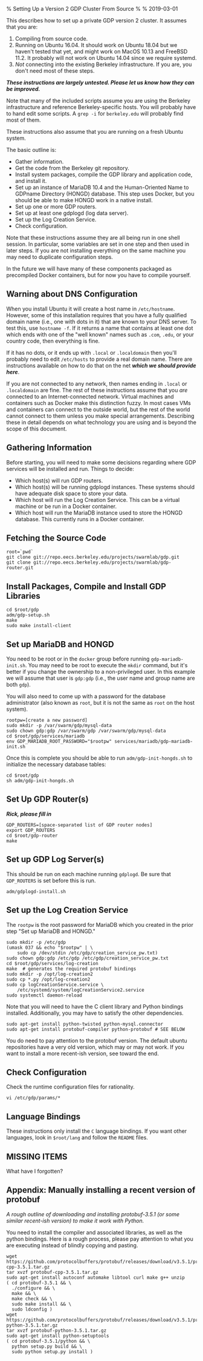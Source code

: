 % Setting Up a Version 2 GDP Cluster From Source
%
% 2019-03-01

This describes how to set up a private GDP version 2 cluster.
It assumes that you are:

 1.  Compiling from source code.
 2.  Running on Ubuntu 16.04.  It should work on Ubuntu 18.04 but
     we haven't tested that yet, and might work on MacOS 10.13 and
     FreeBSD 11.2.  It probably will not work on Ubuntu 14.04 since
     we require systemd.
 3.  _Not_ connecting into the existing Berkeley infrastructure.
     If you are, you don't need most of these steps.

***These instructions are largely untested.  Please let us know
how they can be improved.***

Note that many of the included scripts assume you are using the
Berkeley infrastructure and reference Berkeley-specific hosts.  You
will probably have to hand edit some scripts.  A `grep -i` for
`berkeley.edu` will probably find most of them.

These instructions also assume that you are running on a fresh
Ubuntu system.

The basic outline is:

 * Gather information.
 * Get the code from the Berkeley git repository.
 * Install system packages, compile the GDP library and application
   code, and install it.
 * Set up an instance of MariaDB 10.4 and the Human-Oriented Name
   to GDPname Directory (HONGD) database.  This step uses Docker,
   but you should be able to make HONGD work in a native install.
 * Set up one or more GDP routers.
 * Set up at least one gdplogd (log data server).
 * Set up the Log Creation Service.
 * Check configuration.

Note that these instructions assume they are all being run in one
shell session.  In particular, some variables are set in one step
and then used in later steps.  If you are not installing everything
on the same machine you may need to duplicate configuration steps.

In the future we will have many of these components packaged as
precompiled Docker containers, but for now you have to compile
yourself.

## Warning about DNS Configuration

When you install Ubuntu it will create a host name in `/etc/hostname`.
However, some of this installation requires that you have a fully
qualified domain name (i.e., one with dots in it) that are known to
your DNS server.  To test this, use `hostname -f`.  If it returns
a name that contains at least one dot which ends with one of the
"well known" names such as `.com`, `.edu`, or your country code,
then everything is fine.

If it has no dots, or it ends up with `.local` or `.localdomain`
then you'll probably need to edit `/etc/hosts` to provide a real
domain name.  There are instructions available on how to do that on
the net ___which we should provide here___.

If you are not connected to any network, then names ending in
`.local` or `.localdomain` are fine.  The rest of these instructions
assume that you _are_ connected to an Internet-connected network.
Virtual machines and containers such as Docker make this distinction
fuzzy.  In most cases VMs and containers can connect to the outside
world, but the rest of the world cannot connect to them unless you
make special arrangements.  Describing these in detail depends on
what technology you are using and is beyond the scope of this
document.

## Gathering Information

Before starting, you will need to make some decisions regarding
where GDP services will be installed and run.  Things to decide:

 * Which host(s) will run GDP routers.
 * Which host(s) will be running gdplogd instances.  These systems
   should have adequate disk space to store your data.
 * Which host will run the Log Creation Service.  This can be
   a virtual machine or be run in a Docker container.
 * Which host will run the MariaDB instance used to store the
   HONGD database.  This currently runs in a Docker container.

## Fetching the Source Code

    root=`pwd`
    git clone git://repo.eecs.berkeley.edu/projects/swarmlab/gdp.git
    git clone git://repo.eecs.berkeley.edu/projects/swarmlab/gdp-router.git

## Install Packages, Compile and Install GDP Libraries

    cd $root/gdp
    adm/gdp-setup.sh
    make
    sudo make install-client

## Set up MariaDB and HONGD

You need to be root or in the `docker` group before running
`gdp-mariadb-init.sh`.  You may need to be root to execute the
`mkdir` command, but it's better if you change the ownership to a
non-privileged user.  In this example we will assume that user
is `gdp:gdp` (i.e., the user name and group name are both `gdp`).

You will also need to come up with a password for the database
administrator (also known as `root`, but it is not the same as `root`
on the host system).

    rootpw=[create a new password]
    sudo mkdir -p /var/swarm/gdp/mysql-data
    sudo chown gdp:gdp /var/swarm/gdp /var/swarm/gdp/mysql-data
    cd $root/gdp/services/mariadb
    env GDP_MARIADB_ROOT_PASSWORD="$rootpw" services/mariadb/gdp-mariadb-init.sh

Once this is complete you should be able to run `adm/gdp-init-hongds.sh`
to initialize the necessary database tables:

    cd $root/gdp
    sh adm/gdp-init-hongds.sh

## Set Up GDP Router(s)

***Rick, please fill in***

    GDP_ROUTERS=[space-separated list of GDP router nodes]
    export GDP_ROUTERS
    cd $root/gdp-router
    make

## Set up GDP Log Server(s)

This should be run on each machine running `gdplogd`.  Be sure that
`GDP_ROUTERS` is set before this is run.

    adm/gdplogd-install.sh

## Set up the Log Creation Service

The `rootpw` is the root password for MariaDB which you created in the
prior step "Set up MariaDB and HONGD."

    sudo mkdir -p /etc/gdp
    (umask 037 && echo "$rootpw" | \
        sudo cp /dev/stdin /etc/gdp/creation_service_pw.txt)
    sudo chown gdp:gdp /etc/gdp /etc/gdp/creation_service_pw.txt
    cd $root/gdp/services/log-creation
    make  # generates the required protobuf bindings
    sudo mkdir -p /opt/log-creation2
    sudo cp *.py /opt/log-creation2
    sudo cp logCreationService.service \
        /etc/systemd/system/logCreationService2.service
    sudo systemctl daemon-reload

Note that you will need to have the C client library and Python bindings
installed. Additionally, you may have to satisfy the other dependencies.

    sudo apt-get install python-twisted python-mysql.connector
    sudo apt-get install protobuf-compiler python-protobuf # SEE BELOW

You do need to pay attention to the protobuf version. The default ubuntu
repositories have a very old version, which may or may not work. If you
want to install a more recent-ish version, see toward the end.

## Check Configuration

Check the runtime configuration files for rationality.

    vi /etc/gdp/params/*

## Language Bindings

These instructions only install the `C` language bindings.  If you want
other languages, look in `$root/lang` and follow the `README` files.

## MISSING ITEMS

What have I forgotten?

## Appendix: Manually installing a recent version of protobuf

*A rough outline of downloading and installing protobuf-3.5.1 (or some
similar recent-ish version) to make it work with Python.*

You need to install the compiler and associated libraries, as well as the
python bindings. Here is a rough process, please pay attention to what
you are executing instead of blindly copying and pasting.

    wget https://github.com/protocolbuffers/protobuf/releases/download/v3.5.1/protobuf-cpp-3.5.1.tar.gz
    tar xvzf protobuf-cpp-3.5.1.tar.gz
    sudo apt-get install autoconf automake libtool curl make g++ unzip
    ( cd protobuf-3.5.1 && \
      ./configure && \
      make && \
      make check && \
      sudo make install && \
      sudo ldconfig )
    wget https://github.com/protocolbuffers/protobuf/releases/download/v3.5.1/protobuf-python-3.5.1.tar.gz
    tar xvzf protobuf-python-3.5.1.tar.gz
    sudo apt-get install python-setuptools
    ( cd protobuf-3.5.1/python && \
      python setup.py build && \
      sudo python setup.py install )
